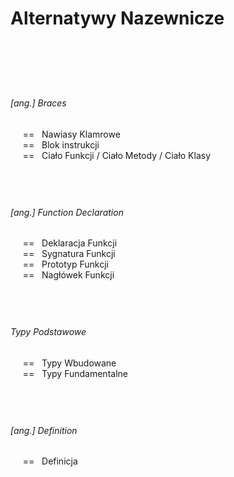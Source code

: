 # Alternatywy Nazewnicze

<br/>

&nbsp;
------------- 
###### [ang.] Braces
&nbsp;&nbsp;&nbsp;&nbsp; == &nbsp; Nawiasy Klamrowe \
&nbsp;&nbsp;&nbsp;&nbsp; == &nbsp; Blok instrukcji \
&nbsp;&nbsp;&nbsp;&nbsp; == &nbsp; Ciało Funkcji / Ciało Metody / Ciało Klasy


&nbsp;
------------- 
###### [ang.] Function Declaration
&nbsp;&nbsp;&nbsp;&nbsp; == &nbsp; Deklaracja Funkcji \
&nbsp;&nbsp;&nbsp;&nbsp; == &nbsp; Sygnatura Funkcji \
&nbsp;&nbsp;&nbsp;&nbsp; == &nbsp; Prototyp Funkcji \
&nbsp;&nbsp;&nbsp;&nbsp; == &nbsp; Nagłówek Funkcji 


&nbsp;
------------- 
###### Typy Podstawowe
&nbsp;&nbsp;&nbsp;&nbsp; == &nbsp; Typy Wbudowane \
&nbsp;&nbsp;&nbsp;&nbsp; == &nbsp; Typy Fundamentalne


&nbsp;
------------- 
###### [ang.] Definition
&nbsp;&nbsp;&nbsp;&nbsp; == &nbsp; Definicja


<br/><br/>
